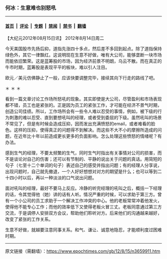 ### 何冰：生意难也别怒吼

---

#### [首页](../../../..?n3659911) &nbsp;|&nbsp; [评论](../../../../../epoch-comment?n3659911) &nbsp;|&nbsp; [专题](../../../../../epoch-special?n3659911) &nbsp;|&nbsp; [禁闻](../../../../../epoch-news?n3659911) &nbsp;|&nbsp; [禁书](../../../../../books?n3659911) &nbsp;|&nbsp; [翻墙](https://github.com/gfw-breaker/nogfw/blob/master/README.md?n3659911)


<div class="post_content" id="artbody" itemprop="articleBody">
 <!-- article content begin -->
 <p>
  【大纪元2012年08月15日讯】     2012年8月14日周二
 </p>
 <p>
  今天美国股市先扬后抑，道指先涨四十多点，然后差不多回到起点。除了道指保持绿色外，其它一律飘红。这说明现在生意不好做，唯有大公司，能够垄断一块市场而能依旧繁荣。这是蓝筹股的市场，因为经济前景不明朗，乌云不散。而在真正的牛市时期，蓝筹股是表现平平的板块，难以引人注目。
 </p>
 <p>
  欧元／美元仿佛静止了一般，应该快要调整完毕，接续其向下行走的路线了吧。
 </p>
 <p>
  ＊ ＊ ＊
 </p>
 <p>
  看到一篇文章讨论工作场所怒吼的现象。其实即使是大公司，尽管盈利和市场表现都不错，员工也是紧张的。正是因为员工的紧张工作，才可能在经济不景气时期，创造公司佳绩。所以，工作场所会有一些令人难以忍受的事情，例如，被下级的行为刺激的难以忍受、直到要想吼叫的经理，或者受到委屈的下级。虽然吼叫的场景不常见了，但是有时候会造成压抑，因而发出充满愤怒的email，或者难看的脸色。这样的压抑，使得真正的问题得不到解决。而这些不大不小的摩擦所造成的问题，在近年比十年以前造成更长更多的负面影响。怎么处理这些愤怒的情绪呢？有办法。
 </p>
 <p>
  感到生气的经理，不要太频繁的生气，同时生气时指出有关事情对公司的损害，而不是谈论对自己的伤害；还可以有节制的、平静的说出关于问题的真话。用简短的句子（七至十二个单词的句子）表述自己的感受并指出问题；有的经理人分享说，出现问题时，自己就先撤退，一个人好好想想对对方的期望是什么；也可以等到二十四小时以后，再以一种淡淡的口气说出问题。
 </p>
 <p>
  面对吼叫的经理，最好不要马上反应。冷静的听完经理的吼叫之后，概括一下经理的话，令其觉得他（她）讲的话有人听。情况严重的时候，可以求助于第三方。曾有一个小公司的员工求助于一个解决工作冲突的中心。他的老板常常冲着他发火，使得他不能专心工作；而他的效率低下又使得老板火冒三丈。老板同意通过第三方交流，于是调停人安排双方会议，帮助他们聆听对方。后来他们的沟通越来越好，改变了紧张的工作关系。
 </p>
 <p>
  生意不好做，就越要注意同事关系。和气、谦让、诚意地隐忍，才能顺利度过困难时期。
 </p>
 <p>
  <!-- article content end -->
  <div id="below_article_ad">
  </div>
 </p>
</div>


---

原文链接（需翻墙）：https://www.epochtimes.com/gb/12/8/15/n3659911.htm
